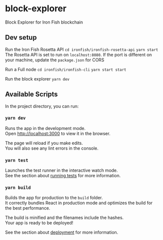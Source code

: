 # block-explorer
Block Explorer for Iron Fish blockchain

## Dev setup
Run the Iron Fish Rosetta API
`cd ironfish/ironfish-rosetta-api`
`yarn start`
The Rosetta API is set to run on `localhost:8080`. If the port is different on your machine, update the `package.json` for CORS

Run a Full node
`cd ironfish/ironfish-cli`
`yarn start start`

Run the block explorer
`yarn dev`

## Available Scripts

In the project directory, you can run:

### `yarn dev`

Runs the app in the development mode.\
Open [http://localhost:3000](http://localhost:3000) to view it in the browser.

The page will reload if you make edits.\
You will also see any lint errors in the console.

### `yarn test`

Launches the test runner in the interactive watch mode.\
See the section about [running tests](https://facebook.github.io/create-react-app/docs/running-tests) for more information.

### `yarn build`

Builds the app for production to the `build` folder.\
It correctly bundles React in production mode and optimizes the build for the best performance.

The build is minified and the filenames include the hashes.\
Your app is ready to be deployed!

See the section about [deployment](https://facebook.github.io/create-react-app/docs/deployment) for more information.

